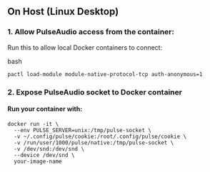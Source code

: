 ## On Host (Linux Desktop)
### 1. Allow PulseAudio access from the container:
Run this to allow local Docker containers to connect:

bash

```pactl load-module module-native-protocol-tcp auth-anonymous=1```

### 2. Expose PulseAudio socket to Docker container
#### Run your container with:
```
docker run -it \
  --env PULSE_SERVER=unix:/tmp/pulse-socket \
  -v ~/.config/pulse/cookie:/root/.config/pulse/cookie \
  -v /run/user/1000/pulse/native:/tmp/pulse-socket \
  -v /dev/snd:/dev/snd \
  --device /dev/snd \
  your-image-name
```
